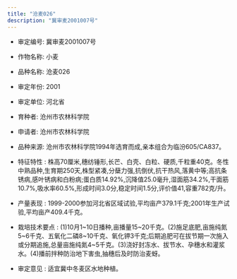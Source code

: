 ```yaml
---
title: "沧麦026"
description: "冀审麦2001007号"
---
```

* 审定编号:  冀审麦2001007号

*  作物名称:  小麦

*  品种名称:  沧麦026

*  审定年份:  2001

*  审定单位:  河北省

* 育种者:  沧州市农林科学院

*  申请者:  沧州市农林科学院

*  品种来源:  沧州市农林科学院1994年选育而成,亲本组合为临汾605/CA837。

*  特征特性 : 
株高70厘米,穗纺锤形,长芒、白壳、白粒、硬质,千粒重40克。冬性中熟品种,生育期250天,株型紧凑,分蘖力强,抗倒伏,抗干热风,落黄中等;高抗条锈病,感叶锈病和白粉病;蛋白质14.92%,沉降值25.0毫升,湿面筋34.2%,干面筋10.7%,吸水率60.5%,形成时间3.0分,稳定时间1.5分,评价值41,容重782克/升。
 
*  产量表现 : 
1999-2000参加河北省区域试验,平均亩产379.1千克;2001年生产试验,平均亩产409.4千克。

*  栽培技术要点 : 
(1)10月1~10日播种,亩播量15~20千克。(2)施足底肥,亩施纯氮5~6千克、五氧化二磷8~10千克、氧化钾3千克;后期追肥可在拔节期一次施入或分期追施,总量亩施纯氮4~5千克。(3)浇好封冻水、拔节水、孕穗水和灌浆水。(4)播前拌种防治地下害虫,抽穗后及时防治麦蚜。

*  审定意见 : 
适宜冀中冬麦区水地种植。
